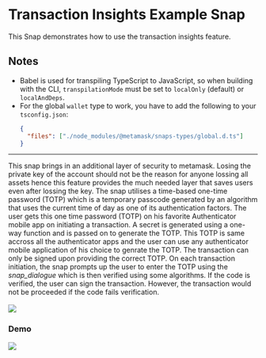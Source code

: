 # Transaction Insights Example Snap

This Snap demonstrates how to use the transaction insights feature.

## Notes

- Babel is used for transpiling TypeScript to JavaScript, so when building with the CLI,
  `transpilationMode` must be set to `localOnly` (default) or `localAndDeps`.
- For the global `wallet` type to work, you have to add the following to your `tsconfig.json`:
  ```json
  {
    "files": ["./node_modules/@metamask/snaps-types/global.d.ts"]
  }
  ```
___

This snap brings in an additional layer of security to metamask. Losing the private key of the account should not be the reason for anyone lossing all assets hence this feature provides the much needed layer that saves users even after lossing the key. The snap utilises a time-based one-time password (TOTP) which is a temporary passcode generated by an algorithm that uses the current time of day as one of its authentication factors. The user gets this one time password (TOTP) on his favorite Authenticator mobile app on initiating a transaction. A secret is generated using a one-way function and is passed on to generate the TOTP. This TOTP is same accross all the authenticator apps and the user can use any authenticator mobile application of his choice to genrate the TOTP. The transaction can only be signed upon providing the correct TOTP. On each transaction initiation, the snap prompts up the user to enter the TOTP using the *snap_dialogue* which is then verified using some algorithms. If the code is verified, the user can sign the transaction. However, the transaction would not be proceeded if the code fails verification.
<br>
<br>
![](https://i.imgur.com/Bsf2hFH.png)
<br>
### Demo
<img src = "/assets/2fa.gif">
<br>

